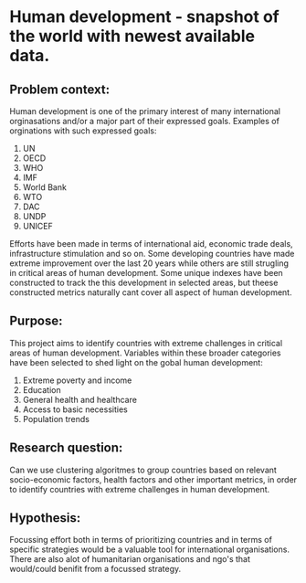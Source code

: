 # Human development - snapshot of the world with newest available data.

## Problem context:
Human development is one of the primary interest of many international orginasations and/or a major part of their expressed goals. 
Examples of orginations with such expressed goals: 	
1. UN
2. OECD
3. WHO
4. IMF
5. World Bank
6. WTO
7. DAC
8. UNDP
9. UNICEF

Efforts have been made in terms of international aid, economic trade deals, infrastructure stimulation and so on. Some developing countries have made extreme improvement over the last 20 years while others are still strugling in critical areas of human development. 
Some unique indexes have been constructed to track the this development in selected areas, but theese constructed metrics naturally cant cover all aspect of human development.  

## Purpose:
This project aims to identify countries with extreme challenges in critical areas of human development. Variables within these broader categories have been selected to shed light on the gobal human development:
1. Extreme poverty and income
2. Education
3. General health and healthcare
4. Access to basic necessities
5. Population trends

## Research question:
Can we use clustering algoritmes to group countries based on relevant socio-economic factors, health factors and other important metrics, in order to identify countries with extreme challenges in human development.


## Hypothesis:
Focussing effort both in terms of prioritizing countries and in terms of specific strategies would be a valuable tool for international organisations.
There are also alot of humanitarian organisations and ngo's that would/could benifit from a focussed strategy. 

